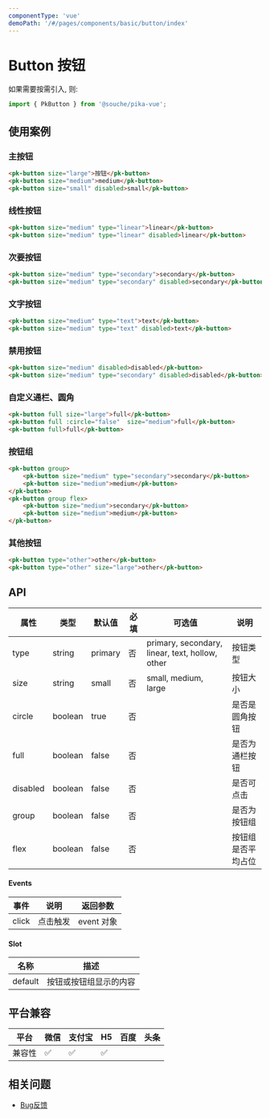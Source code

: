 ```yaml
---
componentType: 'vue'
demoPath: '/#/pages/components/basic/button/index'
---
```


# Button 按钮

如果需要按需引入, 则:

```js
import { PkButton } from '@souche/pika-vue';
```

## 使用案例

### 主按钮

```html
<pk-button size="large">按钮</pk-button>
<pk-button size="medium">medium</pk-button>
<pk-button size="small" disabled>small</pk-button>
```
### 线性按钮

```html
<pk-button size="medium" type="linear">linear</pk-button>
<pk-button size="medium" type="linear" disabled>linear</pk-button>
```

### 次要按钮

```html
<pk-button size="medium" type="secondary">secondary</pk-button>
<pk-button size="medium" type="secondary" disabled>secondary</pk-button>
```

### 文字按钮

```html
<pk-button size="medium" type="text">text</pk-button>
<pk-button size="medium" type="text" disabled>text</pk-button>
```
### 禁用按钮

```html
<pk-button size="medium" disabled>disabled</pk-button>
<pk-button size="medium" type="secondary" disabled>disabled</pk-button>
```
### 自定义通栏、圆角

```html
<pk-button full size="large">full</pk-button>
<pk-button full :circle="false"  size="medium">full</pk-button>
<pk-button full>full</pk-button>
```
### 按钮组

```html
<pk-button group>
    <pk-button size="medium" type="secondary">secondary</pk-button>
    <pk-button size="medium">medium</pk-button>
</pk-button>
<pk-button group flex>
    <pk-button size="medium">secondary</pk-button>
    <pk-button size="medium">medium</pk-button>
</pk-button>
```
### 其他按钮

```html
<pk-button type="other">other</pk-button>
<pk-button type="other" size="large">other</pk-button>
```
## API

| 属性 | 类型 | 默认值 | 必填 | 可选值 | 说明 |
| --- | --- | --- | --- | --- | --- |
| type | string | primary | 否 | primary, secondary, linear, text, hollow, other | 按钮类型 |
| size | string | small | 否 | small, medium, large | 按钮大小 |
| circle | boolean | true | 否 |  | 是否是圆角按钮 |
| full | boolean | false | 否 |  | 是否为通栏按钮 |
| disabled | boolean | false | 否 |  | 是否可点击 |
| group | boolean | false | 否 |  | 是否为按钮组 |
| flex | boolean | false | 否 |  | 按钮组是否平均占位 |

#### Events

| 事件 | 说明 | 返回参数 |
| --- | --- | --- |
| click | 点击触发 | event 对象 |

#### Slot
| 名称 | 描述 |
| --- | --- |
| default | 按钮或按钮组显示的内容 |

## 平台兼容

| 平台   | 微信 | 支付宝 | H5  | 百度 | 头条 |
| ------ | ---- | ------ | --- | ---- | ---- |
| 兼容性 | ✅    | ✅      | ✅   |      |      |

## 相关问题

- [Bug反馈](https://git.souche-inc.com/souhce-Taro/pika-ui/issues/new)
